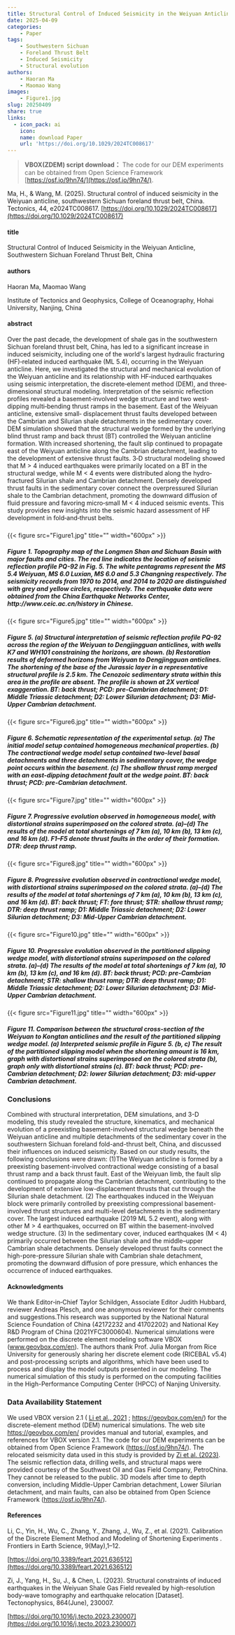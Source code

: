 ```yaml
---
title: Structural Control of Induced Seismicity in the Weiyuan Anticline, Southwestern Sichuan Foreland Thrust Belt, China(Tectonics)
date: 2025-04-09
categories:
    - Paper
tags:
    - Southwestern Sichuan 
    - Foreland Thrust Belt
    - Induced Seismicity
    - Structural evolution
authors:
    - Haoran Ma
    - Maomao Wang
images:
    - Figure1.jpg
slug: 20250409
share: true
links:
  - icon_pack: ai
    icon: 
    name: download Paper
    url: 'https://doi.org/10.1029/2024TC008617'
---
```


> **VBOX(ZDEM) script download：**
> The code for our DEM experiments can be obtained from Open Science Framework [https://osf.io/9hn74/](https://osf.io/9hn74/).

Ma, H., & Wang, M. (2025). Structural control of induced seismicity in the Weiyuan anticline, southwestern Sichuan foreland thrust belt, China. Tectonics, 44, e2024TC008617. [https://doi.org/10.1029/2024TC008617](https://doi.org/10.1029/2024TC008617)

#### title

Structural Control of Induced Seismicity in the Weiyuan Anticline, Southwestern Sichuan Foreland Thrust Belt, China  

#### authors

Haoran Ma, Maomao Wang

Institute of Tectonics and Geophysics, College of Oceanography, Hohai University, Nanjing, China

#### abstract

Over the past decade, the development of shale gas in the southwestern Sichuan foreland thrust belt, China, has led to a significant increase in induced seismicity, including one of the world's largest hydraulic fracturing (HF)‐related induced earthquake (ML 5.4), occurring in the Weiyuan anticline. Here, we investigated the structural and mechanical evolution of the Weiyuan anticline and its relationship with HF‐induced earthquakes using seismic interpretation, the discrete‐element method (DEM), and three‐dimensional structural modeling. Interpretation of the seismic reflection profiles revealed a basement‐involved wedge structure and two west‐dipping multi‐bending thrust ramps in the basement. East of the Weiyuan anticline, extensive small‐ displacement thrust faults developed between the Cambrian and Silurian shale detachments in the sedimentary cover. DEM simulation showed that the structural wedge formed by the underlying blind thrust ramp and back thrust (BT) controlled the Weiyuan anticline formation. With increased shortening, the fault slip continued to propagate east of the Weiyuan anticline along the Cambrian detachment, leading to the development of
extensive thrust faults. 3‐D structural modeling showed that M > 4 induced earthquakes were primarily located on a BT in the structural wedge, while M < 4 events were distributed along the hydro‐fractured Silurian shale and Cambrian detachment. Densely developed thrust faults in the sedimentary cover connect the overpressured Silurian shale to the Cambrian detachment, promoting the downward diffusion of fluid pressure and favoring micro‐small M < 4 induced seismic events. This study provides new insights into the seismic hazard assessment of HF development in fold‐and‐thrust belts.

<h5> </h5>

{{< figure src="Figure1.jpg" title="" width="600px" >}}
<h5> Figure 1. Topography map of the Longmen Shan and Sichuan Basin with major faults and cities. The red line indicates the location of seismic reflection profile PQ-92 in Fig. 5. The white pentagrams represent the MS 5.4 Weiyuan, MS 6.0 Luxian, MS 6.0 and 5.3 Changning respectively. The seismicity records from 1970 to 2014, and 2014 to 2020 are distinguished with grey and yellow circles, respectively. The earthquake data were obtained from the China Earthquake Networks Center, http://www.ceic.ac.cn/history in Chinese. 
 </h5>

{{< figure src="Figure5.jpg" title="" width="600px" >}}
<h5> Figure 5. (a) Structural interpretation of seismic reflection profile PQ-92 across the region of the Weiyuan to Dengjingguan anticlines, with wells K7 and WH101 constraining the horizons, are shown. (b) Restoration results of deformed horizons from Weiyuan to Dengjingguan anticlines. The shortening of the base of the Jurassic layer in a representative structural profile is 2.5 km. The Cenozoic sedimentary strata within this area in the profile are absent. The profile is shown at 2X vertical exaggeration. BT: back thrust; PCD: pre-Cambrian detachment; D1: Middle Triassic detachment; D2: Lower Silurian detachment; D3: Mid-Upper Cambrian detachment.
</h5>

{{< figure src="Figure6.jpg" title="" width="600px" >}}
<h5>Figure 6. Schematic representation of the experimental setup. (a) The initial model setup contained homogeneous mechanical properties. (b) The contractional wedge model setup contained two-level  basal detachments and three detachments in sedimentary cover, the wedge point occurs within the basement. (c) The shallow thrust ramp merged with an east-dipping detachment fault at the wedge point. BT: back thrust; PCD: pre-Cambrian detachment.
</h5>


{{< figure src="Figure7.jpg" title="" width="600px" >}}
<h5>Figure 7. Progressive evolution observed in homogeneous model, with distortional strains superimposed on the colored strata. (a)–(d) The results of the model at total shortenings of 7 km (a), 10 km (b), 13 km (c), and 16 km (d). F1–F5 denote thrust faults in the order of their formation. DTR: deep thrust ramp.</h5>

{{< figure src="Figure8.jpg" title="" width="600px" >}}
<h5>Figure 8. Progressive evolution observed in contractional wedge model, with distortional strains superimposed on the colored strata. (a)–(d) The results of the model at total shortenings of 7 km (a), 10 km (b), 13 km (c), and 16 km (d). BT: back thrust; FT: fore thrust; STR: shallow thrust ramp; DTR: deep thrust ramp; D1: Middle Triassic detachment; D2: Lower Silurian detachment; D3: Mid-Upper Cambrian detachment.</h5>

{{< figure src="Figure10.jpg" title="" width="600px" >}}
<h5>Figure 10. Progressive evolution observed in the partitioned slipping wedge model, with distortional strains superimposed on the colored strata. (a)–(d) The results of the model at total shortenings of 7 km (a), 10 km (b), 13 km (c), and 16 km (d). BT: back thrust; PCD: pre-Cambrian detachment; STR: shallow thrust ramp; DTR: deep thrust ramp; D1: Middle Triassic detachment; D2: Lower Silurian detachment; D3: Mid-Upper Cambrian detachment.</h5>

{{< figure src="Figure11.jpg" title="" width="600px" >}}
<h5>Figure 11. Comparison between the structural cross-section of the Weiyuan to Kongtan anticlines and the result of the partitioned slipping wedge model. (a) Interpreted seismic profile in Figure 5. (b, c) The result of the partitioned slipping model when the shortening amount is 16 km, graph with distortional strains superimposed on the colored strata (b), graph only with distortional strains (c). BT: back thrust; PCD: pre-Cambrian detachment; D2: lower Silurian detachment; D3: mid-upper Cambrian detachment.</h5>

### Conclusions

Combined with structural interpretation, DEM simulations, and 3-D modeling, this study revealed the structure, kinematics, and mechanical evolution of a preexisting basement-involved structural wedge beneath the Weiyuan anticline and multiple detachments of the sedimentary cover in the southwestern Sichuan foreland fold-and-thrust belt, China, and discussed their influences on induced seismicity. Based on our study results, the following conclusions were drawn:
(1)The Weiyuan anticline is formed by a preexisting basement-involved contractional wedge consisting of a basal thrust ramp and a back thrust fault. East of the Weiyuan limb, the fault slip continued to propagate along the Cambrian detachment, contributing to the development of extensive low-displacement thrusts that cut through the Silurian shale detachment. 
(2) The earthquakes induced in the Weiyuan block were primarily controlled by preexisting compressional basement-involved thrust structures and multi-level detachments in the sedimentary cover. The largest induced earthquake (2019 ML 5.2 event), along with other M > 4 earthquakes, occurred on BT within the basement-involved wedge structure. 
(3) In the sedimentary cover, induced earthquakes (M < 4) primarily occurred between the Silurian shale and the middle–upper Cambrian shale detachments. Densely developed thrust faults connect the high-pore-pressure Silurian shale with Cambrian shale detachment, promoting the downward diffusion of pore pressure, which enhances the occurrence of induced earthquakes.

#### Acknowledgments

We thank Editor‐in‐Chief Taylor Schildgen, Associate Editor Judith Hubbard, reviewer Andreas Plesch, and one anonymous reviewer for their comments and suggestions.This research was supported by the National Natural Science Foundation of China (42172232 and 41702202) and National Key R&D Program of China (2021YFC3000604). Numerical simulations were performed on the discrete element modeling software VBOX (www.geovbox.com/en). The authors thank Prof. Julia Morgan from Rice University for generously sharing her discrete element code (RICEBAL v5.4) and post-processing scripts and algorithms, which have been used to process and display the model outputs presented in our modeling. The numerical simulation of this study is performed on the computing facilities in the High-Performance Computing Center (HPCC) of Nanjing University. 

### Data Availability Statement
We used VBOX version 2.1 ( [Li et al., 2021](#refer-Li2021) ; https://geovbox.com/en/) for the discrete-element method (DEM) numerical simulations. The web site https://geovbox.com/en/ provides manual and tutorial, examples, and references for VBOX version 2.1. The code for our DEM experiments can be obtained from Open Science Framework (https://osf.io/9hn74/). The relocated seismicity data used in this study is provided by [Zi et al. (2023)](#refer-Zi2023). The seismic reflection data, drilling wells, and structural maps were provided courtesy of the Southwest Oil and Gas Field Company, PetroChina. They cannot be released to the public. 3D models after time to depth conversion, including Middle-Upper Cambrian detachment, Lower Silurian detachment, and main faults, can also be obtained from Open Science Framework (https://osf.io/9hn74/).

#### References

<div id="refer-Li2021"></div>
Li, C., Yin, H., Wu, C., Zhang, Y., Zhang, J., Wu, Z., et al. (2021). Calibration of the Discrete Element Method and Modeling of Shortening Experiments . Frontiers in Earth Science, 9(May),1–12. 

[https://doi.org/10.3389/feart.2021.636512](https://doi.org/10.3389/feart.2021.636512)

<div id="refer-Zi2023"></div>
Zi, J., Yang, H., Su, J., & Chen, L. (2023). Structural constraints of induced earthquakes in the Weiyuan Shale Gas Field revealed by high-resolution body-wave tomography and earthquake relocation [Dataset]. Tectonophysics, 864(June), 230007. 

[https://doi.org/10.1016/j.tecto.2023.230007](https://doi.org/10.1016/j.tecto.2023.230007)











